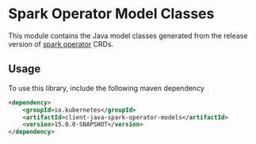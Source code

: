 # Spark Operator Model Classes
This module contains the Java model classes generated from the release version of [spark operator](https://github.com/GoogleCloudPlatform/spark-on-k8s-operator/blob/master/manifest/crds/sparkoperator.k8s.io_sparkapplications.yaml) CRDs.

## Usage
To use this library, include the following maven dependency
```xml
<dependency>
    <groupId>io.kubernetes</groupId>
    <artifactId>client-java-spark-operator-models</artifactId>
    <version>15.0.0-SNAPSHOT</version>
</dependency>
```
